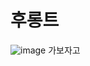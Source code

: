 # 후롱트
![image](https://user-images.githubusercontent.com/99241871/209515247-6e3d7436-4e09-4a33-b52e-54955207bbc3.png)
가보자고
